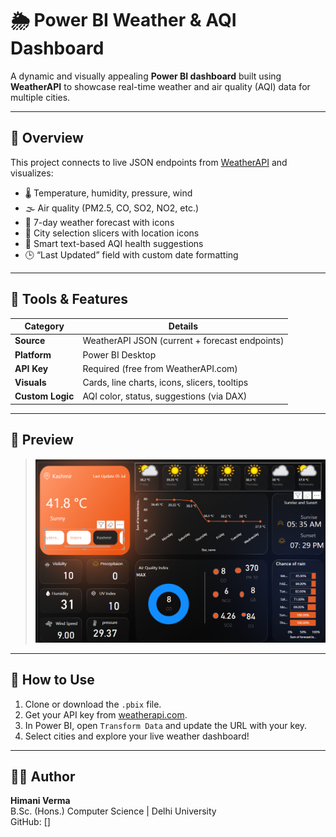# 🌦️ Power BI Weather & AQI Dashboard

A dynamic and visually appealing **Power BI dashboard** built using **WeatherAPI** to showcase real-time weather and air quality (AQI) data for multiple cities.

---

## 📌 Overview

This project connects to live JSON endpoints from [WeatherAPI](https://www.weatherapi.com/) and visualizes:

- 🌡️ Temperature, humidity, pressure, wind  
- 🌫️ Air quality (PM2.5, CO, SO2, NO2, etc.)  
- 📅 7-day weather forecast with icons  
- 📍 City selection slicers with location icons  
- 🧠 Smart text-based AQI health suggestions  
- 🕒 “Last Updated” field with custom date formatting  

---

## 🔧 Tools & Features

| Category       | Details                                           |
|----------------|---------------------------------------------------|
| **Source**     | WeatherAPI JSON (current + forecast endpoints)   |
| **Platform**   | Power BI Desktop                                  |
| **API Key**    | Required (free from WeatherAPI.com)              |
| **Visuals**    | Cards, line charts, icons, slicers, tooltips     |
| **Custom Logic** | AQI color, status, suggestions (via DAX)      |

---

## 📸 Preview

> ![Dahboard](Dashboard.png)

---

## 📁 How to Use

1. Clone or download the `.pbix` file.  
2. Get your API key from [weatherapi.com](https://weatherapi.com/).  
3. In Power BI, open `Transform Data` and update the URL with your key.  
4. Select cities and explore your live weather dashboard!  

---

## 👩‍💻 Author

**Himani Verma**  
B.Sc. (Hons.) Computer Science | Delhi University  
GitHub: []

